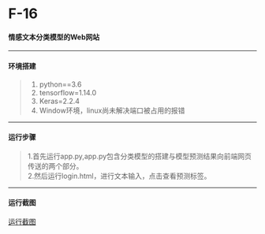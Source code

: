 # F-16  
#### 情感文本分类模型的Web网站  
----------  
#### 环境搭建  
>1. python==3.6  
>2. tensorflow=1.14.0  
>3. Keras=2.2.4  
>4. Window环境，linux尚未解决端口被占用的报错  
----------  
#### 运行步骤  
>1.首先运行app.py,app.py包含分类模型的搭建与模型预测结果向前端网页传送的两个部分。  
>2.然后运行login.html，进行文本输入，点击查看预测标签。  
----------  
#### 运行截图  
[运行截图](file:///C:/Users/dell/Desktop/毕业大论文/Web网站/界面展示.PNG)

